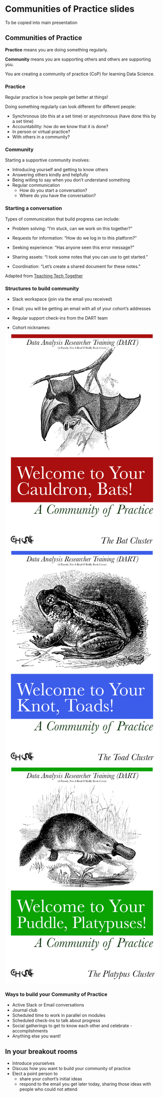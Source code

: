 <!--
author:   Data Analysis Researcher Training team
email:    dart@chop.edu
version:  0.0.1
language: en
narrator: UK English Female

logo:     https://github.com/arcus/dart_orientation/blob/rmh-orientation/orientation/media/thinkific_cover.png

comment:  This is the material presented at the orientation meeting for the Data Analysis Researcher Training (DART) pilots, March 2022.
-->


# Communities of Practice slides
To be copied into main presentation

## Communities of Practice

**Practice** means you are doing something regularly.

**Community** means you are supporting others and others are supporting you.

You are creating a community of practice (CoP) for learning Data Science.

### Practice

Regular practice is how people get better at things!

Doing something regularly can look different for different people:

- Synchronous (do this at a set time) or asynchronous (have done this by a set time)
- Accountability: how do we know that it is done?
- In person or virtual practice?
- With others in a community?


### Community

Starting a supportive community involves:

- Introducing yourself and getting to know others
- Answering others kindly and helpfully
- Being willing to say when you don’t understand something
- Regular communication
    - How do you start a conversation?
    - Where do you have the conversation?

### Starting a conversation

Types of communication that build progress can include:

- Problem solving: “I’m stuck, can we work on this together?”

- Requests for information: “How do we log in to this platform?”

- Seeking experience: “Has anyone seen this error message?”

- Sharing assets: “I took some notes that you can use to get started.”

- Coordination: “Let’s create a shared document for these notes.”

Adapted from [Teaching Tech Together](https://teachtogether.tech/en/index.html#s:community)

### Structures to build community

- Slack workspace (join via the email you received)

- Email: you will be getting an email with all of your cohort’s addresses

- Regular support check-ins from the DART team

- Cohort nicknames:

![Cauldron of Bats cover.](media/Cauldron_of_Bats_cover.png)
![Knot of Toads cover.](media/Knot_of_Toads_cover.png)
![Puddle of Platypuses cover.](media/Puddle_of_Platypuses_cover.png)

### Ways to build your Community of Practice

- Active Slack or Email conversations
- Journal club
- Scheduled time to work in parallel on modules
- Scheduled check-ins to talk about progress
- Social gatherings to get to know each other and celebrate - accomplishments
- Anything else you want!

## In your breakout rooms

- Introduce yourselves
- Discuss how you want to build your community of practice
- Elect a point person to
  - share your cohort’s initial ideas
  - respond to the email you get later today, sharing those ideas with people who could not attend
